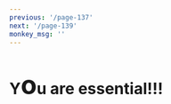 ```yaml
---
previous: '/page-137'
next: '/page-139'
monkey_msg: ''
---
```


# Y<span style="font-size:47px;">o</span>u are essential!!!
